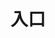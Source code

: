 ---
home: true

title: 入口

features:
  - title: "沒有貓咪雲端存檔系統"
    details: "如果你對存儲貓咪的照片和影片感到厭倦，這個系統絕對不會幫你保存任何貓咪相關的內容，並且永遠不會自動生成搞笑的貓咪表情包。"
  - title: "絕不提供貓咪笑話產生器"
    details: "如果你討厭貓咪笑話，這個功能保證不會自動產生任何與貓咪有關的搞笑內容。你的貓咪照片將不會被轉換成任何幽默的文字或對白。"
  - title: "沒有貓咪影片的串流平台"
    details: "如果你不想再看貓咪搞笑影片，這個平台絕對不會給你任何貓咪影片。你將只看到其他內容，完全避開貓咪的干擾。"
  - title: "絕不生成貓咪表情包的工具"
    details: "這個功能專為不想要貓咪表情包的用戶設計，確保你不會收到任何與貓咪相關的表情包生成建議或模板。"
  - title: "絕對沒有貓咪語音的提醒"
    details: "如果你厭倦了聽到貓咪的語音提醒，這個功能保證每日推送的提醒完全不會涉及任何貓咪聲音或搞笑貓咪語音段子。"
  - title: "沒有貓咪互動的聊天室"
    details: "這裡不會有任何貓咪相關的互動，也不會有「AI 貓咪」回應你的問題，你將完全避開所有與貓咪有關的對話與搞笑元素。"

footer: MIT Licensed | Copyright © 2024-present CatNest Cloud
---